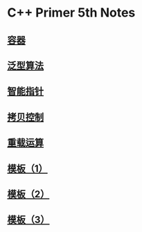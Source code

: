 # C++ Primer 5th Notes

## [容器](cpp_primer_5th/container.md)

## [泛型算法](cpp_primer_5th/generic.md)

## [智能指针](cpp_primer_5th/smart_ptr.md)

## [拷贝控制](cpp_primer_5th/copy_control.md)

## [重载运算](cpp_primer_5th/overload.md)

## [模板（1）](cpp_primer_5th/template1.md)

## [模板（2）](cpp_primer_5th/template2.md)

## [模板（3）](cpp_primer_5th/template3.md)